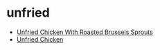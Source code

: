 # unfried

 * [Unfried Chicken With Roasted Brussels Sprouts](index/u/unfried-chicken-with-roasted-brussels-sprouts-51178210.json)
 * [Unfried Chicken](index/u/unfried-chicken.json)
